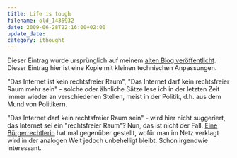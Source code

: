 ```yaml
---
title: Life is tough
filename: old_1436932
date: 2009-06-28T22:16:00+02:00
update_date:
category: ithought
---
```

Dieser Eintrag wurde ursprünglich auf meinem [alten Blog veröffentlicht](https://stu.blogger.de/stories/1436932/). Dieser Eintrag hier ist eine Kopie mit kleinen technischen Anpassungen.

"Das Internet ist kein rechtsfreier Raum", "Das Internet darf kein rechtsfreier Raum mehr sein" - solche oder ähnliche Sätze lese ich in der letzten Zeit immer wieder an verschiedenen Stellen, meist in der Politik, d.h. aus dem Mund von Politikern.

"Das Internet darf kein rechtsfreier Raum sein" - wird hier nicht suggeriert, das Internet sei ein "rechtsfreier Raum"? Nun, das ist nicht der Fall. [Eine Bürgerrechtlerin](https://www.heise.de/tp/r4/artikel/30/30569/1.html) hat mal gegenüber gestellt, wofür man im Netz verklagt wird in der analogen Welt jedoch unbehelligt bleibt. Schon irgendwie interessant.
